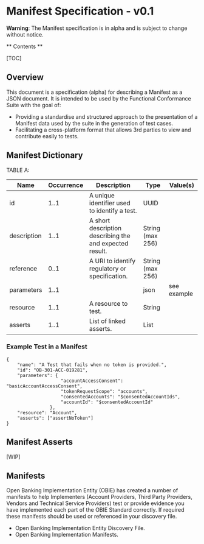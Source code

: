 # Manifest Specification - v0.1

**Warning**: The Manifest specification is in alpha and is subject to change without notice.

** Contents **

[TOC]

## Overview

This document is a specification (alpha) for describing a Manifest as a JSON document.  It is intended to be used by the Functional Conformance Suite with the goal of:

* Providing a standardise and structured approach to the presentation of a Manifest data used by the suite in the generation of test cases.
* Facilitating a cross-platform format that allows 3rd parties to view and contribute easily to tests.

## Manifest Dictionary

TABLE A:

| Name        | Occurrence | Description                                             | Type             | Value(s)    |
|-------------|------------|---------------------------------------------------------|------------------|-------------|
| id          | 1..1       | A unique identifier used to identify a test.            | UUID             |             |
| description | 1..1       | A short description describing the and expected result. | String (max 256) |             |
| reference   | 0..1       | A URI to identify regulatory or specification.          | String (max 256) |             |
| parameters  | 1..1       |                                                         | json             | see example |
| resource    | 1..1       | A resource to test.                                     | String           |             |
| asserts     | 1..1       | List of linked asserts.                                 | List             |             |

### Example Test in a Manifest

    {
        "name": "A Test that fails when no token is provided.",
        "id": "OB-301-ACC-019281",
        "parameters": {
                        "accountAccessConsent": "basicAccountAccessConsent",
                        "tokenRequestScope": "accounts",
                        "consentedAccounts": "$consentedAccountIds",
                        "accountId": "$consentedAccountId"
                    },
        "resource": "Account",
        "asserts": ["assertNoToken"]
    }

## Manifest Asserts

[WIP]

## Manifests

Open Banking Implementation Entity (OBIE) has created a number of manifests to help Implementers (Account Providers, Third Party Providers, Vendors and Technical Service Providers) test or provide evidence you have implemented each part of the OBIE Standard correctly. If required these manifests should be used or referenced in your discovery file. 

* Open Banking Implementation Entity Discovery File.
* Open Banking Implementation Manifests.
